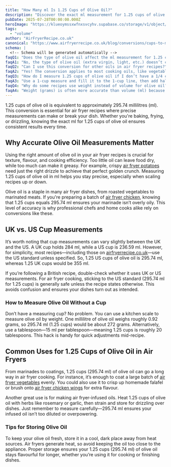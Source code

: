 ```yaml
---
title: "How Many ml Is 1.25 Cups of Olive Oil?"
description: "Discover the exact ml measurement for 1.25 cups of olive oil with our easy conversion guide—perfect for air fryer cooking and baking."
pubDate: 2025-07-28T00:00:00.000Z
heroImage: "https://klueoymssxwfnxsvcyhv.supabase.co/storage/v1/object/public/Shmucket/how-many-ml-is-1-25-cups-of-olive-oil.webp"
tags:
  - "volume"
author: "AirFryerRecipe.co.uk"
canonical: "https://www.airfryerrecipe.co.uk/blog/conversions/cups-to-ml/how-many-ml-is-1-25-cups-of-olive-oil"
schema: |
  <!-- Schema will be generated automatically -->
faqQ1: "Does the type of olive oil affect the ml measurement for 1.25 cups?"
faqA1: "No, the type of olive oil (extra virgin, light, etc.) doesn’t change the volume. 1.25 cups will always be approximately 295.74 ml, regardless of the oil’s variety. However, denser oils may weigh slightly more, but the ml measurement remains consistent."
faqQ2: "Can I use this conversion for other oils in air fryer recipes?"
faqA2: "Yes! The conversion applies to most cooking oils, like vegetable, sunflower, or coconut oil. Just remember that oils have different smoke points, so adjust air fryer temperatures accordingly. For example, extra virgin olive oil burns faster than refined oils."
faqQ3: "How do I measure 1.25 cups of olive oil if I don’t have a 1/4 cup measure?"
faqA3: "Use a 1-cup measure and fill it to the 1-cup line, then add half of a 1/2 cup measure. Alternatively, use 5 tablespoons (since 1/4 cup is 4 tablespoons) to reach 1.25 cups total. Precision matters for air fryer cooking, so take your time."
faqQ4: "Why do some recipes use weight instead of volume for olive oil?"
faqA4: "Weight (grams) is often more accurate than volume (ml) because oils can settle or coat measuring tools unevenly. If a recipe lists grams, use a kitchen scale for the best results. For 1.25 cups (295.74 ml), that’s roughly 272 grams of olive oil."
---
```

<p>1.25 cups of olive oil is equivalent to approximately 295.74 millilitres (ml). This conversion is essential for air fryer recipes where precise measurements can make or break your dish. Whether you're baking, frying, or drizzling, knowing the exact ml for 1.25 cups of olive oil ensures consistent results every time.</p>

<h2>Why Accurate Olive Oil Measurements Matter</h2>
<p>Using the right amount of olive oil in your air fryer recipes is crucial for texture, flavour, and cooking efficiency. Too little oil can leave food dry, while too much can make it greasy. For example, crispy <a href=https://www.airfryerrecipe.co.uk/recipe-category/potatoes>air fryer potatoes</a> need just the right drizzle to achieve that perfect golden crunch. Measuring 1.25 cups of olive oil in ml helps you stay precise, especially when scaling recipes up or down.</p>
<p>Olive oil is a staple in many air fryer dishes, from roasted vegetables to marinated meats. If you're preparing a batch of <a href=https://www.airfryerrecipe.co.uk/recipes>air fryer chicken</a>, knowing that 1.25 cups equals 295.74 ml ensures your marinade isn’t overly oily. This level of accuracy is why professional chefs and home cooks alike rely on conversions like these.</p>

<h2>UK vs. US Cup Measurements</h2>
<p>It’s worth noting that cup measurements can vary slightly between the UK and the US. A UK cup holds 284 ml, while a US cup is 236.59 ml. However, for simplicity, most recipes—including those on <a href=https://www.airfryerrecipe.co.uk>airfryerrecipe.co.uk</a>—use the US standard unless specified. So, 1.25 US cups of olive oil is 295.74 ml, whereas 1.25 UK cups would be 355 ml.</p>
<p>If you’re following a British recipe, double-check whether it uses UK or US measurements. For air fryer cooking, sticking to the US standard (295.74 ml for 1.25 cups) is generally safe unless the recipe states otherwise. This avoids confusion and ensures your dishes turn out as intended.</p>

<h3>How to Measure Olive Oil Without a Cup</h3>
<p>Don’t have a measuring cup? No problem. You can use a kitchen scale to measure olive oil by weight. One millilitre of olive oil weighs roughly 0.92 grams, so 295.74 ml (1.25 cups) would be about 272 grams. Alternatively, use a tablespoon—15 ml per tablespoon—meaning 1.25 cups is roughly 20 tablespoons. This hack is handy for quick adjustments mid-recipe.</p>

<h2>Common Uses for 1.25 Cups of Olive Oil in Air Fryers</h2>
<p>From marinades to coatings, 1.25 cups (295.74 ml) of olive oil can go a long way in air fryer cooking. For instance, it’s enough to coat a large batch of <a href=https://www.airfryerrecipe.co.uk/recipe-category/vegetables>air fryer vegetables</a> evenly. You could also use it to crisp up homemade falafel or brush onto <a href=https://www.airfryerrecipe.co.uk/recipe-category/chicken>air fryer chicken wings</a> for extra flavour.</p>
<p>Another great use is for making air fryer-infused oils. Heat 1.25 cups of olive oil with herbs like rosemary or garlic, then strain and store for drizzling over dishes. Just remember to measure carefully—295.74 ml ensures your infused oil isn’t too diluted or overpowering.</p>

<h3>Tips for Storing Olive Oil</h3>
<p>To keep your olive oil fresh, store it in a cool, dark place away from heat sources. Air fryers generate heat, so avoid keeping the oil too close to the appliance. Proper storage ensures your 1.25 cups (295.74 ml) of olive oil stays flavourful for longer, whether you’re using it for cooking or finishing dishes.</p>
